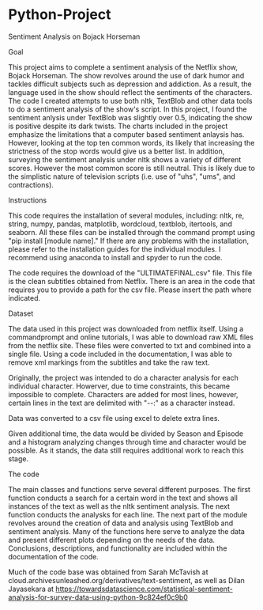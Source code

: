 # Python-Project
Sentiment Analysis on Bojack Horseman

Goal

This project aims to complete a sentiment analysis of the Netflix show, Bojack Horseman. 
The show revolves around the use of dark humor and tackles difficult subjects such as depression and addiction. 
As a result, the language used in the show should reflect the sentiments of the characters. 
The code I created attempts to use both nltk, TextBlob and other data tools to do a sentiment analysis of the show's script. 
In this project, I found the sentiment anlysis under TextBlob was slightly over 0.5, indicating the show is positive despite its dark twists. The charts included in the project emphasize the limitations that a computer based sentiment anlaysis has. However, looking at the top ten common words, its likely that increasing the strictness of the stop words would give us a better list. In addition, surveying the sentiment analysis under nltk shows a variety of different scores. However the most common score is still neutral. This is likely due to the simplistic nature of television scripts (i.e. use of "uhs", "ums", and contractions).

Instructions

This code requires the installation of several modules, including: nltk, re, string, numpy, pandas, matplotlib, wordcloud, textblob, itertools, and seaborn. 
All these files can be installed through the command prompt using "pip install [module name]." 
If there are any problems with the installation, please refer to the installation guides for the individual modules. 
I recommend using anaconda to install and spyder to run the code. 

The code requires the download of the "ULTIMATEFINAL.csv" file. This file is the clean subtitles obtained from Netflix. 
There is an area in the code that requires you to provide a path for the csv file. Please insert the path where indicated. 

Dataset

The data used in this project was downloaded from netflix itself. Using a commandprompt and online tutorials, I was able to download raw XML files from the netflix site. 
These files were converted to txt and combined into a single file. Using a code included in the documentation, I was able to 
remove xml markings from the subtitles and take the raw text. 

Originally, the project was intended to do a character analysis for each  individual character. Howerver, due to time constraints, this became impossible to complete. 
Characters are added for most lines, however, certain lines in the text are delimited with  "--:" as a character instead. 

Data was converted to a csv file using excel to delete extra lines. 

Given additional time, the data would be divided by Season and Episode and a histogram analyzing changes through time and character would be possible. 
As it stands, the data still requires additional work to reach this stage. 

The code 

The main classes and functions serve several different purposes. 
The first function conducts a search for a certain word in the text and shows all instances of the text as well as the nltk sentiment analysis. 
The next function conducts the analysks for each line. 
The next part of the module revolves around the creation of data and analysis using TextBlob and sentiment analysis. 
Many of the functions here serve to analyze the data and present different plots depending on the needs of the data. 
Conclusions, descriptions, and functionality are included within the documentation of the code. 

Much of the code base was obtained from Sarah McTavish at cloud.archivesunleashed.org/derivatives/text-sentiment, as well as
Dilan Jayasekara at https://towardsdatascience.com/statistical-sentiment-analysis-for-survey-data-using-python-9c824ef0c9b0
